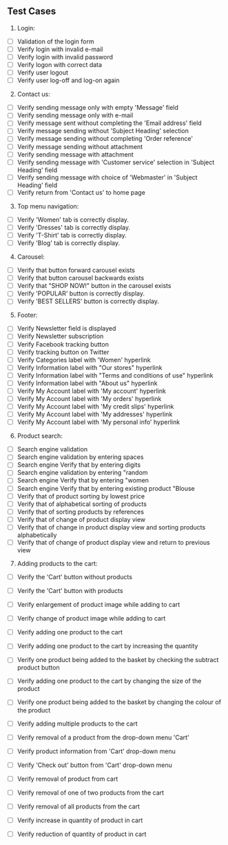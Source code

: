 ## Test Cases

1. Login:

- [ ] Validation of the login form
- [ ] Verify login with invalid e-mail
- [ ] Verify login with invalid password
- [ ] Verify logon with correct data
- [ ] Verify user logout
- [ ] Verify user log-off and log-on again

2. Contact us:

- [ ] Verify sending message only with empty 'Message' field
- [ ] Verify sending message only with e-mail
- [ ] Verify message sent without completing the 'Email address' field
- [ ] Verify message sending without 'Subject Heading' selection
- [ ] Verify message sending without completing 'Order reference'
- [ ] Verify message sending without attachment
- [ ] Verify sending message with attachment
- [ ] Verify sending message with 'Customer service' selection in 'Subject Heading' field
- [ ] Verify sending message with choice of 'Webmaster' in 'Subject Heading' field
- [ ] Verify return from 'Contact us' to home page

3. Top menu navigation:

- [ ] Verify 'Women' tab is correctly display.
- [ ] Verify 'Dresses' tab is correctly display.
- [ ] Verify 'T-Shirt' tab is correctly display.
- [ ] Verify 'Blog' tab is correctly display.

4. Carousel:

- [ ] Verify that button forward carousel exists
- [ ] Verify that button carousel backwards exists
- [ ] Verify that "SHOP NOW!" button in the carousel exists
- [ ] Verify 'POPULAR' button is correctly display.
- [ ] Verify 'BEST SELLERS' button is correctly display.

5. Footer:

- [ ] Verify Newsletter field is displayed
- [ ] Verify Newsletter subscription
- [ ] Verify Facebook tracking button
- [ ] Verify tracking button on Twitter
- [ ] Verify Categories label with 'Women' hyperlink
- [ ] Verify Information label with "Our stores" hyperlink
- [ ] Verify Information label with "Terms and conditions of use" hyperlink
- [ ] Verify Information label with "About us" hyperlink
- [ ] Verify My Account label with 'My account' hyperlink
- [ ] Verify My Account label with 'My orders' hyperlink
- [ ] Verify My Account label with 'My credit slips' hyperlink
- [ ] Verify My Account label with 'My addresses' hyperlink
- [ ] Verify My Account label with 'My personal info' hyperlink

6. Product search:

- [ ] Search engine validation
- [ ] Search engine validation by entering spaces
- [ ] Search engine Verify that by entering digits
- [ ] Search engine validation by entering "random
- [ ] Search engine Verify that by entering "women
- [ ] Search engine Verify that by entering existing product "Blouse
- [ ] Verify that of product sorting by lowest price
- [ ] Verify that of alphabetical sorting of products
- [ ] Verify that of sorting products by references
- [ ] Verify that of change of product display view
- [ ] Verify that of change in product display view and sorting products alphabetically
- [ ] Verify that of change of product display view and return to previous view

7. Adding products to the cart:

- [ ] Verify the 'Cart' button without products
- [ ] Verify the 'Cart' button with products
- [ ] Verify enlargement of product image while adding to cart
- [ ] Verify change of product image while adding to cart
- [ ] Verify adding one product to the cart
- [ ] Verify adding one product to the cart by increasing the quantity
- [ ] Verify one product being added to the basket by checking the subtract product button
- [ ] Verify adding one product to the cart by changing the size of the product
- [ ] Verify one product being added to the basket by changing the colour of the product
- [ ] Verify adding multiple products to the cart
- [ ] Verify removal of a product from the drop-down menu 'Cart'
- [ ] Verify product information from 'Cart' drop-down menu
- [ ] Verify 'Check out' button from 'Cart' drop-down menu
- [ ] Verify removal of product from cart
- [ ] Verify removal of one of two products from the cart
- [ ] Verify removal of all products from the cart
- [ ] Verify increase in quantity of product in cart
- [ ] Verify reduction of quantity of product in cart

